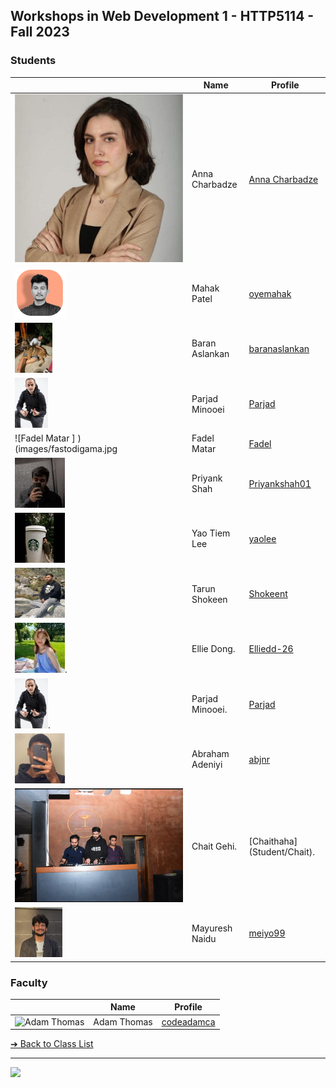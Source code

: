 <style>@import url("//readme.codeadam.ca/readme.css");</style>

## Workshops in Web Development 1 - HTTP5114 - Fall 2023

### Students

|                                              | Name             | Profile                                           |
| -------------------------------------------- | ---------------- | ------------------------------------------------- |
| ![Anna Charbadze](images/annacharbadze.jpeg) | Anna Charbadze   | [Anna Charbadze](students/annacharbadze.markdown) |
| ![Mahak Patel](images/oyemahak.png)          | Mahak Patel      | [oyemahak](students/oyemahak)                     |
| ![Baran Aslankan](images/baranaslankan.jpg)  | Baran Aslankan   | [baranaslankan](students/baranaslankan)           |
| ![Parjad Minooei](images/ParjadMinooei.jpg)  | Parjad Minooei   | [Parjad](students/parjad)                         |
| ![Fadel Matar ] )(images/fastodigama.jpg     | Fadel Matar      | [Fadel](students/fastodigama)                     |
| ![Priyank Shah](images/Priyankshah01.jpeg)   | Priyank Shah     | [Priyankshah01](students/Priyankshah01)           |
| ![yaoolee](images/yaoolee.jpg)               | Yao Tiem Lee     | [yaolee](students/yaolee)                         |
| ![Tarun Shokeen](images/shokeent.png)        | Tarun Shokeen    | [Shokeent](students/shokeent)                     |
| ![Ellie Dong](images/ellieDong.jpg).         | Ellie Dong.      | [Elliedd-26](students/Elliedd-26)                 |
| ![Parjad Minooei](images/ParjadM.jpg).       | Parjad Minooei.  | [Parjad](students/parjad)                         |
| ![abjnr](images/abjnr.png)                   | Abraham Adeniyi  | [abjnr](students/abjnr)                           |
| ![ChaitHaha](images/Chait.jpg)               | Chait Gehi.      | [Chaithaha] (Student/Chait).                      |
| ![Mayuresh Naidu](/images/meiyo99.jpg)       | Mayuresh Naidu   | [meiyo99](student/meiyo99)                        |


### Faculty

|                                       | Name        | Profile                          |
| ------------------------------------- | ----------- | -------------------------------- |
| ![Adam Thomas](images/codeadamca.png) | Adam Thomas | [codeadamca](faculty/codeadamca) |


[&#10132; Back to Class List](/)

---

<a href="https://brickmmo.com">
<img src="https://brickmmo.com/images/brickmmo-logo-horizontal.jpg" width="100">
</a>
